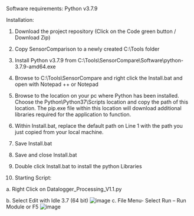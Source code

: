Software requirements: Python v3.7.9

Installation:

1. Download the project repository (Click on the Code green button / Download Zip)

2. Copy SensorComparison to a newly created C:\Tools folder

3. Install Python v3.7.9 from C:\Tools\SensorCompare\Software\python-3.7.9-amd64.exe

4. Browse to C:\Tools\SensorCompare and right click the Install.bat and open with Notepad ++ or Notepad

5. Browse to the location on your pc where Python has been installed. Choose the Python\Python37\Scripts location and copy the path of this location. The pip.exe file within this location will download additional libraries required for the application to function.

6. Within Install.bat, replace the default path on Line 1 with the path you just copied from your local machine.

7. Save Install.bat

8. Save and close Install.bat

9. Double click Install.bat to install the python Libraries

10. Starting Script:

  a. Right Click on Datalogger_Processing_V1.1.py

  b. Select Edit with Idle 3.7 (64 bit)
  ![image](https://github.com/HydroPanadas/SensorCompairson/assets/80972086/aa21ad19-4a8e-451f-a6df-e76b23368f8c)
  c. File Menu- Select Run – Run Module or F5
  ![image](https://github.com/HydroPanadas/SensorCompairson/assets/80972086/15abb123-31fb-420c-9b95-1901a5c296f5)
